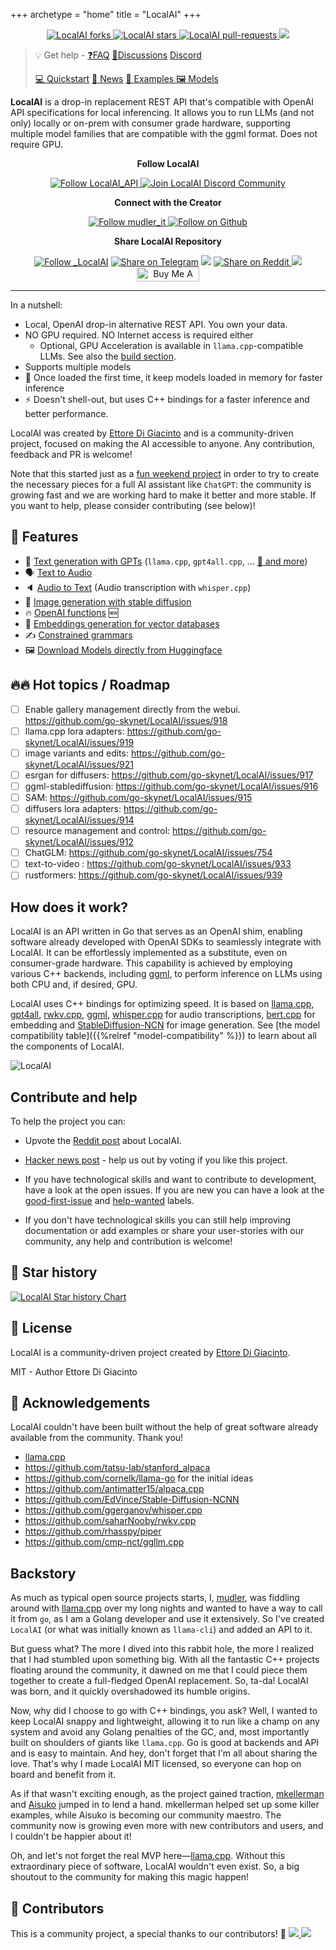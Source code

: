 +++
archetype = "home"
title = "LocalAI"
+++

<p align="center">
<a href="https://github.com/go-skynet/LocalAI/fork" target="blank">
<img src="https://img.shields.io/github/forks/go-skynet/LocalAI?style=for-the-badge" alt="LocalAI forks"/>
</a>
<a href="https://github.com/go-skynet/LocalAI/stargazers" target="blank">
<img src="https://img.shields.io/github/stars/go-skynet/LocalAI?style=for-the-badge" alt="LocalAI stars"/>
</a>
<a href="https://github.com/go-skynet/LocalAI/pulls" target="blank">
<img src="https://img.shields.io/github/issues-pr/go-skynet/LocalAI?style=for-the-badge" alt="LocalAI pull-requests"/>
</a>
<a href='https://github.com/go-skynet/LocalAI/releases'>
<img src='https://img.shields.io/github/release/go-skynet/LocalAI?&label=Latest&style=for-the-badge'>
</a>
</p>

> 💡 Get help - [❓FAQ](https://localai.io/faq/) [💭Discussions](https://github.com/go-skynet/LocalAI/discussions) [Discord](https://discord.gg/uJAeKSAGDy)
> 
> [💻 Quickstart](https://localai.io/basics/getting_started/) [📣 News](https://localai.io/basics/news/) [ 🛫 Examples ](https://github.com/go-skynet/LocalAI/tree/master/examples/) [ 🖼️ Models ](https://localai.io/models/)

**LocalAI** is a drop-in replacement REST API that's compatible with OpenAI API specifications for local inferencing. It allows you to run LLMs (and not only) locally or on-prem with consumer grade hardware, supporting multiple model families that are compatible with the ggml format. Does not require GPU.

<p align="center"><b>Follow LocalAI </b></p>

<p align="center">
<a href="https://twitter.com/LocalAI_API" target="blank">
<img src="https://img.shields.io/twitter/follow/LocalAI_API?label=Follow: LocalAI_API&style=social" alt="Follow LocalAI_API"/>
</a>
<a href="https://discord.gg/uJAeKSAGDy" target="blank">
<img src="https://dcbadge.vercel.app/api/server/uJAeKSAGDy?style=flat-square&theme=default-inverted" alt="Join LocalAI Discord Community"/>
</a>

<p align="center"><b>Connect with the Creator </b></p>

<p align="center">
<a href="https://twitter.com/mudler_it" target="blank">
<img src="https://img.shields.io/twitter/follow/mudler_it?label=Follow: mudler_it&style=social" alt="Follow mudler_it"/>
</a>
<a href='https://github.com/mudler'>
<img alt="Follow on Github" src="https://img.shields.io/badge/Follow-mudler-black?logo=github&link=https%3A%2F%2Fgithub.com%2Fmudler">
</a>
</p>

<p align="center"><b>Share LocalAI Repository</b></p>

<p align="center">

<a href="https://twitter.com/intent/tweet?text=Check%20this%20GitHub%20repository%20out.%20LocalAI%20-%20Let%27s%20you%20easily%20run%20LLM%20locally.&url=https://github.com/go-skynet/LocalAI&hashtags=LocalAI,AI" target="blank">
<img src="https://img.shields.io/twitter/follow/_LocalAI?label=Share Repo on Twitter&style=social" alt="Follow _LocalAI"/></a> 
<a href="https://t.me/share/url?text=Check%20this%20GitHub%20repository%20out.%20LocalAI%20-%20Let%27s%20you%20easily%20run%20LLM%20locally.&url=https://github.com/go-skynet/LocalAI" target="_blank"><img src="https://img.shields.io/twitter/url?label=Telegram&logo=Telegram&style=social&url=https://github.com/go-skynet/LocalAI" alt="Share on Telegram"/></a>
<a href="https://api.whatsapp.com/send?text=Check%20this%20GitHub%20repository%20out.%20LocalAI%20-%20Let%27s%20you%20easily%20run%20LLM%20locally.%20https://github.com/go-skynet/LocalAI"><img src="https://img.shields.io/twitter/url?label=whatsapp&logo=whatsapp&style=social&url=https://github.com/go-skynet/LocalAI" /></a> <a href="https://www.reddit.com/submit?url=https://github.com/go-skynet/LocalAI&title=Check%20this%20GitHub%20repository%20out.%20LocalAI%20-%20Let%27s%20you%20easily%20run%20LLM%20locally.
" target="blank">
<img src="https://img.shields.io/twitter/url?label=Reddit&logo=Reddit&style=social&url=https://github.com/go-skynet/LocalAI" alt="Share on Reddit"/>
</a> <a href="mailto:?subject=Check%20this%20GitHub%20repository%20out.%20LocalAI%20-%20Let%27s%20you%20easily%20run%20LLM%20locally.%3A%0Ahttps://github.com/go-skynet/LocalAI" target="_blank"><img src="https://img.shields.io/twitter/url?label=Gmail&logo=Gmail&style=social&url=https://github.com/go-skynet/LocalAI"/></a> <a href="https://www.buymeacoffee.com/mudler" target="_blank"><img src="https://cdn.buymeacoffee.com/buttons/default-orange.png" alt="Buy Me A Coffee" height="23" width="100" style="border-radius:1px"></a>

</p>

<hr>

In a nutshell:

- Local, OpenAI drop-in alternative REST API. You own your data.
- NO GPU required. NO Internet access is required either
  - Optional, GPU Acceleration is available in `llama.cpp`-compatible LLMs. See also the [build section](https://localai.io/basics/build/index.html). 
- Supports multiple models
- 🏃 Once loaded the first time, it keep models loaded in memory for faster inference
- ⚡ Doesn't shell-out, but uses C++ bindings for a faster inference and better performance.

LocalAI was created by [Ettore Di Giacinto](https://github.com/mudler/) and is a community-driven project, focused on making the AI accessible to anyone. Any contribution, feedback and PR is welcome! 

Note that this started just as a [fun weekend project](https://localai.io/#backstory) in order to try to create the necessary pieces for a full AI assistant like `ChatGPT`: the community is growing fast and we are working hard to make it better and more stable. If you want to help, please consider contributing (see below)!

## 🚀 Features

- 📖 [Text generation with GPTs](https://localai.io/features/text-generation/) (`llama.cpp`, `gpt4all.cpp`, ... [:book: and more](https://localai.io/model-compatibility/index.html#model-compatibility-table))
- 🗣 [Text to Audio](https://localai.io/features/text-to-audio/)
- 🔈 [Audio to Text](https://localai.io/features/audio-to-text/) (Audio transcription with `whisper.cpp`)
- 🎨 [Image generation with stable diffusion](https://localai.io/features/image-generation)
- 🔥 [OpenAI functions](https://localai.io/features/openai-functions/) 🆕
- 🧠 [Embeddings generation for vector databases](https://localai.io/features/embeddings/)
- ✍️ [Constrained grammars](https://localai.io/features/constrained_grammars/)
- 🖼️ [Download Models directly from Huggingface ](https://localai.io/models/)

## 🔥🔥 Hot topics / Roadmap

- [ ] Enable gallery management directly from the webui. https://github.com/go-skynet/LocalAI/issues/918
- [ ] llama.cpp lora adapters: https://github.com/go-skynet/LocalAI/issues/919
- [ ] image variants and edits: https://github.com/go-skynet/LocalAI/issues/921
- [ ] esrgan for diffusers: https://github.com/go-skynet/LocalAI/issues/917
- [ ] ggml-stablediffusion: https://github.com/go-skynet/LocalAI/issues/916
- [ ] SAM: https://github.com/go-skynet/LocalAI/issues/915
- [ ] diffusers lora adapters: https://github.com/go-skynet/LocalAI/issues/914
- [ ] resource management and control: https://github.com/go-skynet/LocalAI/issues/912
- [ ] ChatGLM: https://github.com/go-skynet/LocalAI/issues/754
- [ ] text-to-video : https://github.com/go-skynet/LocalAI/issues/933
- [ ] rustformers: https://github.com/go-skynet/LocalAI/issues/939

## How does it work?  

LocalAI is an API written in Go that serves as an OpenAI shim, enabling software already developed with OpenAI SDKs to seamlessly integrate with LocalAI. It can be effortlessly implemented as a substitute, even on consumer-grade hardware. This capability is achieved by employing various C++ backends, including [ggml](https://github.com/ggerganov/ggml), to perform inference on LLMs using both CPU and, if desired, GPU.

LocalAI uses C++ bindings for optimizing speed. It is based on [llama.cpp](https://github.com/ggerganov/llama.cpp), [gpt4all](https://github.com/nomic-ai/gpt4all), [rwkv.cpp](https://github.com/saharNooby/rwkv.cpp), [ggml](https://github.com/ggerganov/ggml), [whisper.cpp](https://github.com/ggerganov/whisper.cpp) for audio transcriptions, [bert.cpp](https://github.com/skeskinen/bert.cpp) for embedding and [StableDiffusion-NCN](https://github.com/EdVince/Stable-Diffusion-NCNN) for image generation. See [the model compatibility table]({{%relref "model-compatibility" %}}) to learn about all the components of LocalAI.

![LocalAI](https://github.com/go-skynet/LocalAI/assets/2420543/38de3a9b-3866-48cd-9234-662f9571064a)

## Contribute and help

To help the project you can:

- Upvote the [Reddit post](https://www.reddit.com/r/selfhosted/comments/12w4p2f/localai_openai_compatible_api_to_run_llm_models/) about LocalAI.

- [Hacker news post](https://news.ycombinator.com/item?id=35726934) - help us out by voting if you like this project.

- If you have technological skills and want to contribute to development, have a look at the open issues. If you are new you can have a look at the [good-first-issue](https://github.com/go-skynet/LocalAI/issues?q=is%3Aissue+is%3Aopen+label%3A%22good+first+issue%22) and [help-wanted](https://github.com/go-skynet/LocalAI/issues?q=is%3Aissue+is%3Aopen+label%3A%22help+wanted%22) labels.

- If you don't have technological skills you can still help improving documentation or add examples or share your user-stories with our community, any help and contribution is welcome!

## 🌟 Star history

[![LocalAI Star history Chart](https://api.star-history.com/svg?repos=go-skynet/LocalAI&type=Date)](https://star-history.com/#go-skynet/LocalAI&Date)

## 📖 License

LocalAI is a community-driven project created by [Ettore Di Giacinto](https://github.com/mudler/).

MIT - Author Ettore Di Giacinto

## 🙇 Acknowledgements

LocalAI couldn't have been built without the help of great software already available from the community. Thank you!

- [llama.cpp](https://github.com/ggerganov/llama.cpp)
- https://github.com/tatsu-lab/stanford_alpaca
- https://github.com/cornelk/llama-go for the initial ideas
- https://github.com/antimatter15/alpaca.cpp
- https://github.com/EdVince/Stable-Diffusion-NCNN
- https://github.com/ggerganov/whisper.cpp
- https://github.com/saharNooby/rwkv.cpp
- https://github.com/rhasspy/piper
- https://github.com/cmp-nct/ggllm.cpp

## Backstory

As much as typical open source projects starts, I, [mudler](https://github.com/mudler/), was fiddling around with [llama.cpp](https://github.com/ggerganov/llama.cpp) over my long nights and wanted to have a way to call it from `go`, as I am a Golang developer and use it extensively. So I've created `LocalAI` (or what was initially known as `llama-cli`) and added an API to it. 

But guess what? The more I dived into this rabbit hole, the more I realized that I had stumbled upon something big. With all the fantastic C++ projects floating around the community, it dawned on me that I could piece them together to create a full-fledged OpenAI replacement. So, ta-da! LocalAI was born, and it quickly overshadowed its humble origins.

Now, why did I choose to go with C++ bindings, you ask? Well, I wanted to keep LocalAI snappy and lightweight, allowing it to run like a champ on any system and avoid any Golang penalties of the GC, and, most importantly built on shoulders of giants like `llama.cpp`. Go is good at backends and API and is easy to maintain. And hey, don't forget that I'm all about sharing the love. That's why I made LocalAI MIT licensed, so everyone can hop on board and benefit from it.

As if that wasn't exciting enough, as the project gained traction, [mkellerman](https://github.com/mkellerman) and [Aisuko](https://github.com/Aisuko) jumped in to lend a hand. mkellerman helped set up some killer examples, while Aisuko is becoming our community maestro. The community now is growing even more with new contributors and users, and I couldn't be happier about it!

Oh, and let's not forget the real MVP here—[llama.cpp](https://github.com/ggerganov/llama.cpp). Without this extraordinary piece of software, LocalAI wouldn't even exist. So, a big shoutout to the community for making this magic happen!

## 🤗 Contributors

This is a community project, a special thanks to our contributors! 🤗
<a href="https://github.com/go-skynet/LocalAI/graphs/contributors">
  <img src="https://contrib.rocks/image?repo=go-skynet/LocalAI" />
</a>
<a href="https://github.com/go-skynet/LocalAI-website/graphs/contributors">
  <img src="https://contrib.rocks/image?repo=go-skynet/LocalAI-website" />
</a>
